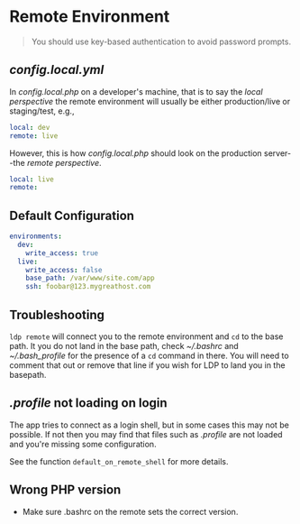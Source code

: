 <!--
id: remote
tags: ''
-->

# Remote Environment

> You should use key-based authentication to avoid password prompts.

## _config.local.yml_
In _config.local.php_ on a developer's machine, that is to say the _local perspective_ the remote environment will usually be either production/live or staging/test, e.g.,

```yaml
local: dev
remote: live
```

However, this is how _config.local.php_ should look on the production server--the _remote perspective_.

```yaml
local: live
remote:
```

## Default Configuration

```yaml
environments:
  dev:
    write_access: true
  live:
    write_access: false
    base_path: /var/www/site.com/app
    ssh: foobar@123.mygreathost.com
```

## Troubleshooting

`ldp remote` will connect you to the remote environment and `cd` to the base path. It you do not land in the base path, check _~/.bashrc_ and _~/.bash_profile_ for the presence of a `cd` command in there. You will need to comment that out or remove that line if you wish for LDP to land you in the basepath. 


## _.profile_ not loading on login

The app tries to connect as a login shell, but in some cases this may not be possible.  If not then you may find that files such as _.profile_ are not loaded and you're missing some configuration.

See the function `default_on_remote_shell` for more details.

## Wrong PHP version

- Make sure .bashrc on the remote sets the correct version.
